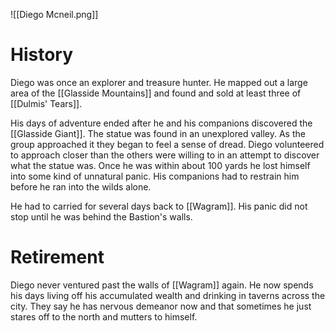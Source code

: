 ![[Diego Mcneil.png]]
# History

Diego was once an explorer and treasure hunter. He mapped out a large area of the [[Glasside Mountains]] and found and sold at least three of [[Dulmis' Tears]].

His days of adventure ended after he and his companions discovered the [[Glasside Giant]]. The statue was found in an unexplored valley. As the group approached it they began to feel a sense of dread. Diego volunteered to approach closer than the others were willing to in an attempt to discover what the statue was. Once he was within about 100 yards he lost himself into some kind of unnatural panic. His companions had to restrain him before he ran into the wilds alone.

He had to carried for several days back to [[Wagram]]. His panic did not stop until he was behind the Bastion's walls.
# Retirement

Diego never ventured past the walls of [[Wagram]] again. He now spends his days living off his accumulated wealth and drinking in taverns across the city. They say he has nervous demeanor now and that sometimes he just stares off to the north and mutters to himself.